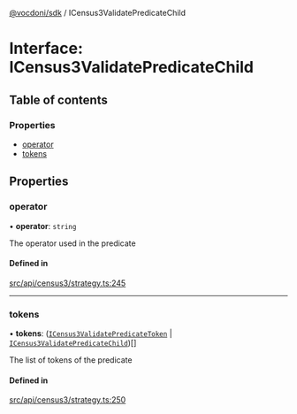 [@vocdoni/sdk](/sdk) / ICensus3ValidatePredicateChild

# Interface: ICensus3ValidatePredicateChild

## Table of contents

### Properties

- [operator](ICensus3ValidatePredicateChild#operator)
- [tokens](ICensus3ValidatePredicateChild#tokens)

## Properties

### operator

• **operator**: `string`

The operator used in the predicate

#### Defined in

[src/api/census3/strategy.ts:245](https://github.com/vocdoni/vocdoni-sdk/blob/179c92b4cecfec787d968dc02b519f64ee15c5d3/src/api/census3/strategy.ts#L245)

___

### tokens

• **tokens**: ([`ICensus3ValidatePredicateToken`](ICensus3ValidatePredicateToken.md) \| [`ICensus3ValidatePredicateChild`](ICensus3ValidatePredicateChild))[]

The list of tokens of the predicate

#### Defined in

[src/api/census3/strategy.ts:250](https://github.com/vocdoni/vocdoni-sdk/blob/179c92b4cecfec787d968dc02b519f64ee15c5d3/src/api/census3/strategy.ts#L250)

